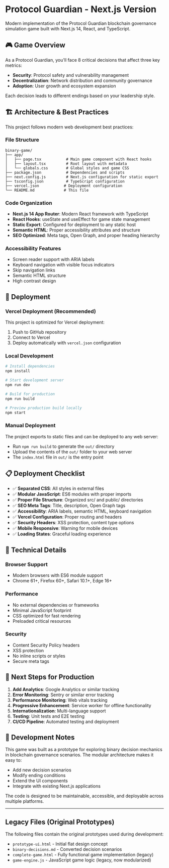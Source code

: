 # Protocol Guardian - Next.js Version

Modern implementation of the Protocol Guardian blockchain governance simulation game built with Next.js 14, React, and TypeScript.

## 🎮 Game Overview

As a Protocol Guardian, you'll face 8 critical decisions that affect three key metrics:
- **Security**: Protocol safety and vulnerability management
- **Decentralization**: Network distribution and community governance 
- **Adoption**: User growth and ecosystem expansion

Each decision leads to different endings based on your leadership style.

## 🏗️ Architecture & Best Practices

This project follows modern web development best practices:

### File Structure
```
binary-game/
├── app/
│   ├── page.tsx           # Main game component with React hooks
│   ├── layout.tsx         # Root layout with metadata
│   └── globals.css        # Global styles and game CSS
├── package.json           # Dependencies and scripts
├── next.config.js         # Next.js configuration for static export
├── tsconfig.json          # TypeScript configuration
├── vercel.json           # Deployment configuration
└── README.md             # This file
```

### Code Organization
- **Next.js 14 App Router**: Modern React framework with TypeScript
- **React Hooks**: useState and useEffect for game state management
- **Static Export**: Configured for deployment to any static host
- **Semantic HTML**: Proper accessibility attributes and structure
- **SEO Optimized**: Meta tags, Open Graph, and proper heading hierarchy

### Accessibility Features
- Screen reader support with ARIA labels
- Keyboard navigation with visible focus indicators
- Skip navigation links
- Semantic HTML structure
- High contrast design

## 🚀 Deployment

### Vercel Deployment (Recommended)
This project is optimized for Vercel deployment:

1. Push to GitHub repository
2. Connect to Vercel
3. Deploy automatically with `vercel.json` configuration

### Local Development
```bash
# Install dependencies
npm install

# Start development server
npm run dev

# Build for production
npm run build

# Preview production build locally
npm start
```

### Manual Deployment
The project exports to static files and can be deployed to any web server:
- Run `npm run build` to generate the `out/` directory
- Upload the contents of the `out/` folder to your web server
- The `index.html` file in `out/` is the entry point

## 📋 Deployment Checklist

- ✅ **Separated CSS**: All styles in external files
- ✅ **Modular JavaScript**: ES6 modules with proper imports
- ✅ **Proper File Structure**: Organized src/ and public/ directories
- ✅ **SEO Meta Tags**: Title, description, Open Graph tags
- ✅ **Accessibility**: ARIA labels, semantic HTML, keyboard navigation
- ✅ **Vercel Configuration**: Proper routing and headers
- ✅ **Security Headers**: XSS protection, content type options
- ✅ **Mobile Responsive**: Warning for mobile devices
- ✅ **Loading States**: Graceful loading experience

## 🔧 Technical Details

### Browser Support
- Modern browsers with ES6 module support
- Chrome 61+, Firefox 60+, Safari 10.1+, Edge 16+

### Performance
- No external dependencies or frameworks
- Minimal JavaScript footprint
- CSS optimized for fast rendering
- Preloaded critical resources

### Security
- Content Security Policy headers
- XSS protection
- No inline scripts or styles
- Secure meta tags

## 🎯 Next Steps for Production

1. **Add Analytics**: Google Analytics or similar tracking
2. **Error Monitoring**: Sentry or similar error tracking
3. **Performance Monitoring**: Web vitals tracking
4. **Progressive Enhancement**: Service worker for offline functionality
5. **Internationalization**: Multi-language support
6. **Testing**: Unit tests and E2E testing
7. **CI/CD Pipeline**: Automated testing and deployment

## 📖 Development Notes

This game was built as a prototype for exploring binary decision mechanics in blockchain governance scenarios. The modular architecture makes it easy to:

- Add new decision scenarios
- Modify ending conditions
- Extend the UI components
- Integrate with existing Next.js applications

The code is designed to be maintainable, accessible, and deployable across multiple platforms.

---

## Legacy Files (Original Prototypes)

The following files contain the original prototypes used during development:
- `prototype-ui.html` - Initial flat design concept
- `binary-decisions.md` - Converted decision scenarios  
- `complete-game.html` - Fully functional game implementation (legacy)
- `game-engine.js` - JavaScript game logic (legacy, now modularized)